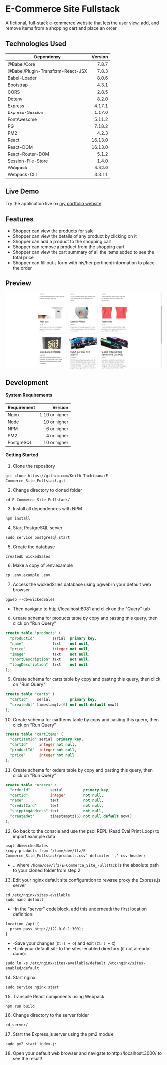 # E-Commerce Site Fullstack
A fictional, full-stack e-commerce website that lets the user view, add, and remove items from a shopping cart and place an order
## Technologies Used
|             Dependency             |   Version   |
|------------------------------------|------------:|
| @Babel/Core                        |    7.8.7    |
| @Babel/Plugin-Transform-React-JSX  |    7.8.3    |
| Babel-Loader                       |    8.0.6    |
| Bootstrap                          |    4.3.1    |
| CORS                               |    2.8.5    |
| Dotenv                             |    8.2.0    |
| Express                            |    4.17.1   |
| Express-Session                    |    1.17.0   |
| FontAwesome                        |    5.11.2   |
| PG                                 |    7.18.2   |
| PM2                                |    4.2.3    |
| React                              |   16.13.0   |
| React-DOM                          |   16.13.0   |
| React-Router-DOM                   |    5.1.2    |
| Session-File-Store                 |    1.4.0    |
| Webpack                            |    4.42.0   |
| Webpack-CLI                        |    3.3.11   |
## Live Demo
Try the application live on [my portfolio website](https://www.keith-tachibana.com/portfolio/eCommerceSite/server/public/index.html)
## Features
- Shopper can view the products for sale
- Shopper can view the details of any product by clicking on it
- Shopper can add a product to the shopping cart
- Shopper can remove a product from the shopping cart
- Shopper can view the cart summary of all the items added to see the total price
- Shopper can fill out a form with his/her pertinent information to place the order
## Preview
![E-Commerce Site Fullstack Preview](preview.gif "E-Commerce Site Fullstack Preview")
## Development
#### System Requirements
|   Requirement   |     Version      |
|-----------------|-----------------:|
| Nginx           |  1.10 or higher  |
| Node            |   10 or higher   |
| NPM             |    6 or higher   |
| PM2             |    4 or higher   |
| PostgreSQL      |   10 or higher   |
#### Getting Started
1. Clone the repository
  ```shell
  git clone https://github.com/Keith-Tachibana/E-Commerce_Site_Fullstack.git
  ```
2. Change directory to cloned folder
  ```shell
  cd E-Commerce_Site_Fullstack/
  ```
3. Install all dependencies with NPM
  ```shell
  npm install
  ```
4. Start PostgreSQL server
  ```shell
  sudo service postgresql start
  ```
5. Create the database
  ```shell
  createdb wickedSales
  ```
6. Make a copy of .env.example
  ```shell
  cp .env.example .env
  ```
7. Access the wickedSales database using pgweb in your default web browser
  ```shell
  pgweb --db=wickedSales
  ```
  - Then navigate to http://localhost:8081 and click on the "Query" tab
8. Create schema for products table by copy and pasting this query, then click on "Run Query"
  ```sql
  create table "products" (
    "productId"        serial  primary key,
    "name"             text    not null,
    "price"            integer not null,
    "image"            text    not null,
    "shortDescription" text    not null,
    "longDescription"  text    not null
  );
  ```
9. Create schema for carts table by copy and pasting this query, then click on "Run Query"
  ```sql
  create table "carts" (
    "cartId"    serial         primary key,
    "createdAt" timestamptz(6) not null default now()
  );
  ```
10. Create schema for cartItems table by copy and pasting this query, then click on "Run Query"
  ```sql
  create table "cartItems" (
    "cartItemId" serial  primary key,
    "cartId"     integer not null,
    "productId"  integer not null,
    "price"      integer not null
  );
  ```
11. Create schema for orders table by copy and pasting this query, then click on "Run Query"
  ```sql
  create table "orders" (
    "orderId"         serial         primary key,
    "cartId"          integer        not null,
    "name"            text           not null,
    "creditCard"      text           not null,
    "shippingAddress" text           not null,
    "createdAt"       timestamptz(6) not null default now()
  );
  ```
12. Go back to the console and use the psql REPL (Read Eval Print Loop) to import example data
  ```shell
  psql db=wickedSales
  \copy products from '/home/dev/lfz/E-Commerce_Site_Fullstack/products.csv' delimiter ',' csv header;
  ```
  - ...where `/home/dev/lfz/E-Commerce_Site_Fullstack` is the absolute path to your cloned folder from step 2
13. Edit your nginx default site configuration to reverse proxy the Express.js server
  ```shell
  cd /etc/nginx/sites-available
  sudo nano default
  ```
   - -In the "server" code block, add this underneath the first location definition:
  ```shell
  location /api {
    proxy_pass http://127.0.0.1:3001;
  }
  ```
   - -Save your changes (`Ctrl + O`) and exit (`Ctrl + X`)
   - -Link your default site to the sites-enabled directory (if not already done):
  ```shell
  sudo ln -s /etc/nginx/sites-available/default /etc/nginx/sites-enabled/default
  ```
14. Start nginx
  ```shell
  sudo service nginx start
  ```
15. Transpile React components using Webpack
  ```shell
  npm run build
  ```
16. Change directory to the server folder
  ```shell
  cd server/
  ```
17. Start the Express.js server using the pm2 module
  ```shell
  sudo pm2 start index.js
  ```
18. Open your default web browser and navigate to http://localhost:3000/ to see the result!
